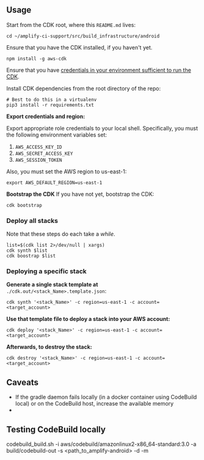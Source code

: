 ## Usage

Start from the CDK root, where this `README.md` lives:
```console
cd ~/amplify-ci-support/src/build_infrastructure/android
```

Ensure that you have the CDK installed, if you haven't yet.
```console
npm install -g aws-cdk
```

Ensure that you have [credentials in your environment sufficient to run
the CDK](https://docs.aws.amazon.com/cdk/latest/guide/getting_started.html#getting_started_credentials).

Install CDK dependencies from the root directory of the repo:
```console
# Best to do this in a virtualenv
pip3 install -r requirements.txt
```

**Export credentials and region:**

Export appropriate role credentials to your local shell. Specifically, you must the following environment variables set:
1. `AWS_ACCESS_KEY_ID`
2. `AWS_SECRET_ACCESS_KEY`
3. `AWS_SESSION_TOKEN`

Also, you must set the AWS region to us-east-1:

```console
export AWS_DEFAULT_REGION=us-east-1
```

**Bootstrap the CDK**
If you have not yet, bootstrap the CDK:
```console
cdk bootstrap
```

### Deploy all stacks

Note that these steps do each take a _while_.
```console
list=$(cdk list 2>/dev/null | xargs)
cdk synth $list
cdk boostrap $list
```

### Deploying a specific stack
**Generate a single stack template at**
`./cdk.out/<stack_Name>.template.json`:

```console
cdk synth '<stack_Name>' -c region=us-east-1 -c account=<target_account>
```

**Use that template file to deploy a stack into your AWS account:**
```console
cdk deploy '<stack_Name>' -c region=us-east-1 -c account=<target_account>
```

**Afterwards, to destroy the stack:**

```console
cdk destroy '<stack_Name>' -c region=us-east-1 -c account=<target_account>
```

## Caveats
- If the gradle daemon fails locally (in a docker container using CodeBuild local) or on the CodeBuild host, increase the available memory
- 

## Testing CodeBuild locally
codebuild_build.sh -i aws/codebuild/amazonlinux2-x86_64-standard:3.0  -a build/codebuild-out -s <path_to_amplify-android> -d -m